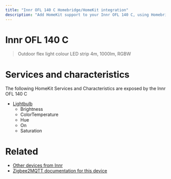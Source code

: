 ```yaml
---
title: "Innr OFL 140 C Homebridge/HomeKit integration"
description: "Add HomeKit support to your Innr OFL 140 C, using Homebridge, Zigbee2MQTT and homebridge-z2m."
---
```

<!---
This file has been GENERATED using src/docgen/docgen.ts
DO NOT EDIT THIS FILE MANUALLY!
-->
# Innr OFL 140 C
> Outdoor flex light colour LED strip 4m, 1000lm, RGBW


# Services and characteristics
The following HomeKit Services and Characteristics are exposed by
the Innr OFL 140 C

* [Lightbulb](../../light.md)
  * Brightness
  * ColorTemperature
  * Hue
  * On
  * Saturation


# Related
* [Other devices from Innr](../index.md#innr)
* [Zigbee2MQTT documentation for this device](https://www.zigbee2mqtt.io/devices/OFL_140_C.html)